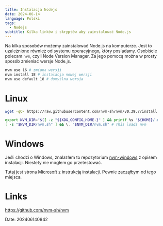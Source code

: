 ```yaml
---
title: Instalacja Nodejs
date: 2024-06-14
language: Polski
tags:
  - Nodejs
subtitle: Kilka linków i skryptów aby zainstalować Node.js
---
```



Na kilka sposobów możemy zainstalować Node.js na komputerze. Jest to uzależnione również od systemu operacyjnego, który posiadamy. Osobiście polecam `nvm`, czyli Node Version Manager. Za jego pomocą można w prosty sposób zmieniać wersje Node.js.

```bash
nvm use 16 # zmiana wersji
nvm install 18 # instalacja nowej wersji
nvm use default 18 # domyślna wersja 
```

# Linux
```bash
wget -qO- https://raw.githubusercontent.com/nvm-sh/nvm/v0.39.7/install.sh | bash

export NVM_DIR="$([ -z "${XDG_CONFIG_HOME-}" ] && printf %s "${HOME}/.nvm" || printf %s "${XDG_CONFIG_HOME}/nvm")"
[ -s "$NVM_DIR/nvm.sh" ] && \. "$NVM_DIR/nvm.sh" # This loads nvm
```

# Windows 
Jeśli chodzi o Windows, znalazłem to repozytorium [nvm-windows](https://github.com/coreybutler/nvm-windows/wiki#manual-installation)
 z opisem instalacji. Niestety nie mogłem go przetestować. 

Tutaj jest strona [Microsoft](https://learn.microsoft.com/en-us/windows/dev-environment/javascript/nodejs-on-windows) z instrukcją instalacji. Pewnie zacząłbym od tego miejsca.   
# Links
https://github.com/nvm-sh/nvm

Date: 202406140842

